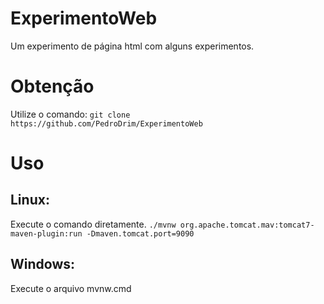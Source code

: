 # ExperimentoWeb
Um experimento de página html com alguns experimentos.

# Obtenção
Utilize o comando:
`git clone https://github.com/PedroDrim/ExperimentoWeb`

# Uso
## Linux:
Execute o comando diretamente.
`./mvnw org.apache.tomcat.mav:tomcat7-maven-plugin:run -Dmaven.tomcat.port=9090`

## Windows:
Execute o arquivo mvnw.cmd

